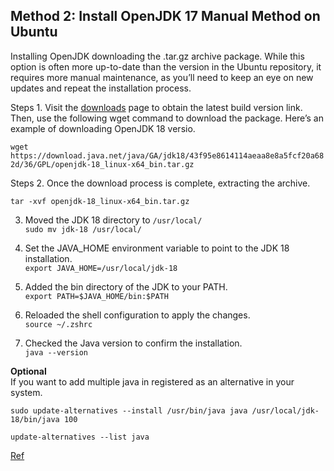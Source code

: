 


## Method 2: Install OpenJDK 17 Manual Method on Ubuntu

Installing OpenJDK downloading the .tar.gz archive package. While this option is often more up-to-date than the version in the Ubuntu repository, it requires more manual maintenance, as you’ll need to keep an eye on new updates and repeat the installation process.

Steps 1. Visit the [downloads](https://jdk.java.net/archive/) page to obtain the latest build version link. Then, use the following wget command to download the package. Here’s an example of downloading OpenJDK 18 versio.

`wget https://download.java.net/java/GA/jdk18/43f95e8614114aeaa8e8a5fcf20a682d/36/GPL/openjdk-18_linux-x64_bin.tar.gz`

Steps 2. Once the download process is complete, extracting the archive.

`tar -xvf openjdk-18_linux-x64_bin.tar.gz`

3. Moved the JDK 18 directory to `/usr/local/`\
`sudo mv jdk-18 /usr/local/`

4. Set the JAVA_HOME environment variable to point to the JDK 18 installation.\
`export JAVA_HOME=/usr/local/jdk-18`

5. Added the bin directory of the JDK to your PATH.\
`export PATH=$JAVA_HOME/bin:$PATH`

6. Reloaded the shell configuration to apply the changes.\
`source ~/.zshrc`

7. Checked the Java version to confirm the installation.\
`java --version`

**Optional**\
If you want to add multiple java in registered as an alternative in your system.

`sudo update-alternatives --install /usr/bin/java java /usr/local/jdk-18/bin/java 100`

`update-alternatives --list java`

[Ref](https://www.linuxcapable.com/how-to-install-openjdk-17-on-ubuntu-linux/)
